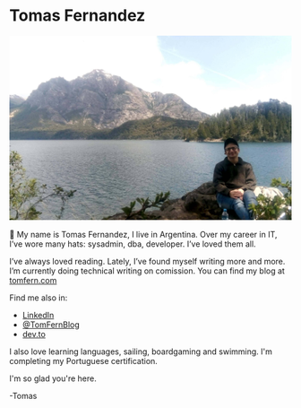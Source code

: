 # Tomas Fernandez

![Me](https://raw.githubusercontent.com/TomFern/TomFern/master/media/mountains.jpg)

👋 My name is Tomas Fernandez, I live in Argentina. Over my career in IT, I’ve wore many hats: sysadmin, dba, developer. I’ve loved them all.

I’ve always loved reading. Lately, I’ve found myself writing more and more. I’m currently doing technical writing on comission. You can find my blog at [tomfern.com](https://tomfern.com)

Find me also in:

- [LinkedIn](https://www.linkedin.com/in/pablo-tomas-fernandez-zavalia-b6077514/)
- [@TomFernBlog](https://twitter.com/tomfernblog)
- [dev.to](https://dev.to/tomfern)

I also love learning languages, sailing, boardgaming and swimming. I'm completing my Portuguese certification.

I'm so glad you're here.

-Tomas
